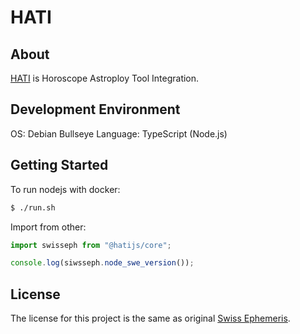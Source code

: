# **HATI**

## **About**
[HATI](https://github.com/devbjun/hati) is Horoscope Astroploy Tool Integration. 

## **Development Environment**

OS: Debian Bullseye
Language: TypeScript (Node.js)

## **Getting Started**
To run nodejs with docker:
``` bash
$ ./run.sh
```

Import from other:
``` TypeScript
import swisseph from "@hatijs/core";

console.log(siwsseph.node_swe_version());
```

## **License**
The license for this project is the same as original [Swiss Ephemeris](http://www.astro.com/swisseph/swephinfo_e.htm).

